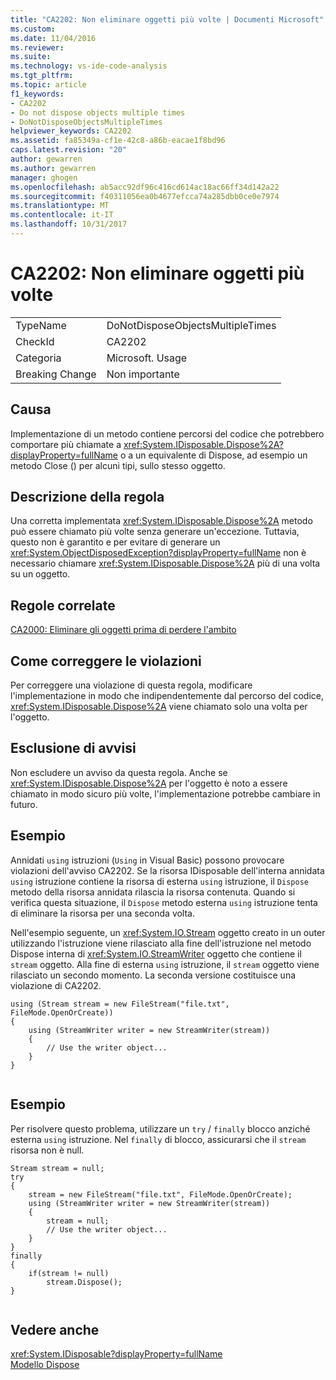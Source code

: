 ```yaml
---
title: "CA2202: Non eliminare oggetti più volte | Documenti Microsoft"
ms.custom: 
ms.date: 11/04/2016
ms.reviewer: 
ms.suite: 
ms.technology: vs-ide-code-analysis
ms.tgt_pltfrm: 
ms.topic: article
f1_keywords:
- CA2202
- Do not dispose objects multiple times
- DoNotDisposeObjectsMultipleTimes
helpviewer_keywords: CA2202
ms.assetid: fa85349a-cf1e-42c8-a86b-eacae1f8bd96
caps.latest.revision: "20"
author: gewarren
ms.author: gewarren
manager: ghogen
ms.openlocfilehash: ab5acc92df96c416cd614ac18ac66ff34d142a22
ms.sourcegitcommit: f40311056ea0b4677efcca74a285dbb0ce0e7974
ms.translationtype: MT
ms.contentlocale: it-IT
ms.lasthandoff: 10/31/2017
---
```

# <a name="ca2202-do-not-dispose-objects-multiple-times"></a>CA2202: Non eliminare oggetti più volte
|||  
|-|-|  
|TypeName|DoNotDisposeObjectsMultipleTimes|  
|CheckId|CA2202|  
|Categoria|Microsoft. Usage|  
|Breaking Change|Non importante|  
  
## <a name="cause"></a>Causa  
 Implementazione di un metodo contiene percorsi del codice che potrebbero comportare più chiamate a <xref:System.IDisposable.Dispose%2A?displayProperty=fullName> o a un equivalente di Dispose, ad esempio un metodo Close () per alcuni tipi, sullo stesso oggetto.  
  
## <a name="rule-description"></a>Descrizione della regola  
 Una corretta implementata <xref:System.IDisposable.Dispose%2A> metodo può essere chiamato più volte senza generare un'eccezione. Tuttavia, questo non è garantito e per evitare di generare un <xref:System.ObjectDisposedException?displayProperty=fullName> non è necessario chiamare <xref:System.IDisposable.Dispose%2A> più di una volta su un oggetto.  
  
## <a name="related-rules"></a>Regole correlate  
 [CA2000: Eliminare gli oggetti prima di perdere l'ambito](../code-quality/ca2000-dispose-objects-before-losing-scope.md)  
  
## <a name="how-to-fix-violations"></a>Come correggere le violazioni  
 Per correggere una violazione di questa regola, modificare l'implementazione in modo che indipendentemente dal percorso del codice, <xref:System.IDisposable.Dispose%2A> viene chiamato solo una volta per l'oggetto.  
  
## <a name="when-to-suppress-warnings"></a>Esclusione di avvisi  
 Non escludere un avviso da questa regola. Anche se <xref:System.IDisposable.Dispose%2A> per l'oggetto è noto a essere chiamato in modo sicuro più volte, l'implementazione potrebbe cambiare in futuro.  
  
## <a name="example"></a>Esempio  
 Annidati `using` istruzioni (`Using` in Visual Basic) possono provocare violazioni dell'avviso CA2202. Se la risorsa IDisposable dell'interna annidata `using` istruzione contiene la risorsa di esterna `using` istruzione, il `Dispose` metodo della risorsa annidata rilascia la risorsa contenuta. Quando si verifica questa situazione, il `Dispose` metodo esterna `using` istruzione tenta di eliminare la risorsa per una seconda volta.  
  
 Nell'esempio seguente, un <xref:System.IO.Stream> oggetto creato in un outer utilizzando l'istruzione viene rilasciato alla fine dell'istruzione nel metodo Dispose interna di <xref:System.IO.StreamWriter> oggetto che contiene il `stream` oggetto. Alla fine di esterna `using` istruzione, il `stream` oggetto viene rilasciato un secondo momento. La seconda versione costituisce una violazione di CA2202.  
  
```  
using (Stream stream = new FileStream("file.txt", FileMode.OpenOrCreate))  
{  
    using (StreamWriter writer = new StreamWriter(stream))  
    {  
        // Use the writer object...  
    }  
}  
  
```  
  
## <a name="example"></a>Esempio  
 Per risolvere questo problema, utilizzare un `try` / `finally` blocco anziché esterna `using` istruzione. Nel `finally` di blocco, assicurarsi che il `stream` risorsa non è null.  
  
```  
Stream stream = null;  
try  
{  
    stream = new FileStream("file.txt", FileMode.OpenOrCreate);  
    using (StreamWriter writer = new StreamWriter(stream))  
    {  
        stream = null;  
        // Use the writer object...  
    }  
}  
finally  
{  
    if(stream != null)  
        stream.Dispose();  
}  
  
```  
  
## <a name="see-also"></a>Vedere anche  
 <xref:System.IDisposable?displayProperty=fullName>   
 [Modello Dispose](/dotnet/standard/design-guidelines/dispose-pattern)